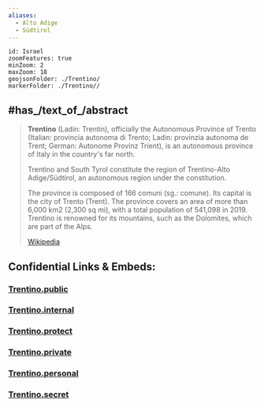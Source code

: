 ```yaml
---
aliases:
  - Alto Adige
  - Südtirol
---
```


```leaflet
id: Israel
zoomFeatures: true 
minZoom: 2 
maxZoom: 18
geojsonFolder: ./Trentino/
markerFolder: ./Trentino//
```


## #has_/text_of_/abstract  


> **Trentino** (Ladin: Trentin), officially the Autonomous Province of Trento 
> (Italian: provincia autonoma di Trento; 
> Ladin: provinzia autonoma de Trent; 
> German: Autonome Provinz Trient), 
> is an autonomous province of Italy in the country's far north. 
> 
> Trentino and South Tyrol constitute the region of Trentino-Alto Adige/Südtirol, 
> an autonomous region under the constitution. 
> 
> The province is composed of 166 comuni (sg.: comune). Its capital is the city of Trento (Trent). 
> The province covers an area of more than 6,000 km2 (2,300 sq mi), 
> with a total population of 541,098 in 2019. 
> Trentino is renowned for its mountains, such as the Dolomites, which are part of the Alps.
>
> [Wikipedia](https://en.wikipedia.org/wiki/Trentino) 





## Confidential Links & Embeds: 

### [Trentino.public](/_public/\Earth\Continent\Europe\Europe~South\Italy\regions~ItalyTrentino.public.md) 

### [Trentino.internal](/_internal/\Earth\Continent\Europe\Europe~South\Italy\regions~ItalyTrentino.internal.md) 

### [Trentino.protect](/_protect/\Earth\Continent\Europe\Europe~South\Italy\regions~ItalyTrentino.protect.md) 

### [Trentino.private](/_private/\Earth\Continent\Europe\Europe~South\Italy\regions~ItalyTrentino.private.md) 

### [Trentino.personal](/_personal/\Earth\Continent\Europe\Europe~South\Italy\regions~ItalyTrentino.personal.md) 

### [Trentino.secret](/_secret/\Earth\Continent\Europe\Europe~South\Italy\regions~ItalyTrentino.secret.md)

